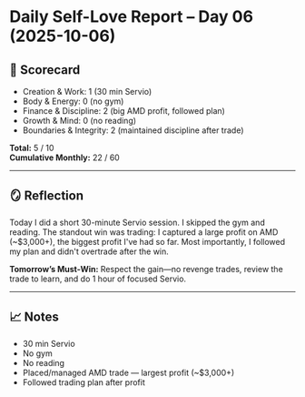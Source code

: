 # Daily Self-Love Report – Day 06 (2025-10-06)

## 🎯 Scorecard
- Creation & Work: 1 (30 min Servio)
- Body & Energy: 0 (no gym)
- Finance & Discipline: 2 (big AMD profit, followed plan)
- Growth & Mind: 0 (no reading)
- Boundaries & Integrity: 2 (maintained discipline after trade)

**Total:** 5 / 10  
**Cumulative Monthly:** 22 / 60

---

## 🪞 Reflection
Today I did a short 30-minute Servio session. I skipped the gym and reading. The standout win was trading: I captured a large profit on AMD (~$3,000+), the biggest profit I've had so far. Most importantly, I followed my plan and didn't overtrade after the win.

**Tomorrow’s Must-Win:**
Respect the gain—no revenge trades, review the trade to learn, and do 1 hour of focused Servio.

---

## 📈 Notes
- 30 min Servio
- No gym
- No reading
- Placed/managed AMD trade — largest profit (~$3,000+)
- Followed trading plan after profit

